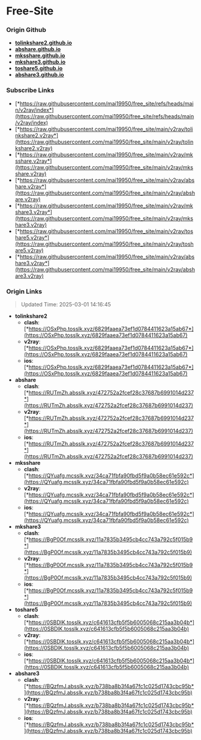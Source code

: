 # Free-Site

### Origin Github

- [**tolinkshare2.github.io**](https://github.com/tolinkshare2/tolinkshare2.github.io)
- [**abshare.github.io**](https://github.com/abshare/abshare.github.io)
- [**mksshare.github.io**](https://github.com/mksshare/mksshare.github.io)
- [**mkshare3.github.io**](https://github.com/mkshare3/mkshare3.github.io)
- [**toshare5.github.io**](https://github.com/toshare5/toshare5.github.io)
- [**abshare3.github.io**](https://github.com/abshare3/abshare3.github.io)

### Subscribe Links

- [*https://raw.githubusercontent.com/mai19950/free_site/refs/heads/main/v2ray/index*](https://raw.githubusercontent.com/mai19950/free_site/refs/heads/main/v2ray/index)
- [*https://raw.githubusercontent.com/mai19950/free_site/main/v2ray/tolinkshare2.v2ray*](https://raw.githubusercontent.com/mai19950/free_site/main/v2ray/tolinkshare2.v2ray)
- [*https://raw.githubusercontent.com/mai19950/free_site/main/v2ray/mksshare.v2ray*](https://raw.githubusercontent.com/mai19950/free_site/main/v2ray/mksshare.v2ray)
- [*https://raw.githubusercontent.com/mai19950/free_site/main/v2ray/abshare.v2ray*](https://raw.githubusercontent.com/mai19950/free_site/main/v2ray/abshare.v2ray)
- [*https://raw.githubusercontent.com/mai19950/free_site/main/v2ray/mkshare3.v2ray*](https://raw.githubusercontent.com/mai19950/free_site/main/v2ray/mkshare3.v2ray)
- [*https://raw.githubusercontent.com/mai19950/free_site/main/v2ray/toshare5.v2ray*](https://raw.githubusercontent.com/mai19950/free_site/main/v2ray/toshare5.v2ray)
- [*https://raw.githubusercontent.com/mai19950/free_site/main/v2ray/abshare3.v2ray*](https://raw.githubusercontent.com/mai19950/free_site/main/v2ray/abshare3.v2ray)

### Origin Links

> Updated Time: 2025-03-01 14:16:45

- **tolinkshare2**
  - **clash**: [*https://OSxPhp.tosslk.xyz/6829faaea73ef1d0784411623a15ab67*](https://OSxPhp.tosslk.xyz/6829faaea73ef1d0784411623a15ab67)
  - **v2ray**: [*https://OSxPhp.tosslk.xyz/6829faaea73ef1d0784411623a15ab67*](https://OSxPhp.tosslk.xyz/6829faaea73ef1d0784411623a15ab67)
  - **ios**: [*https://OSxPhp.tosslk.xyz/6829faaea73ef1d0784411623a15ab67*](https://OSxPhp.tosslk.xyz/6829faaea73ef1d0784411623a15ab67)
- **abshare**
  - **clash**: [*https://RUTmZh.absslk.xyz/472752a2fcef28c37687b6991014d237*](https://RUTmZh.absslk.xyz/472752a2fcef28c37687b6991014d237)
  - **v2ray**: [*https://RUTmZh.absslk.xyz/472752a2fcef28c37687b6991014d237*](https://RUTmZh.absslk.xyz/472752a2fcef28c37687b6991014d237)
  - **ios**: [*https://RUTmZh.absslk.xyz/472752a2fcef28c37687b6991014d237*](https://RUTmZh.absslk.xyz/472752a2fcef28c37687b6991014d237)
- **mksshare**
  - **clash**: [*https://QYuafg.mcsslk.xyz/34ca71fbfa90fbd5f9a0b58ec61e592c*](https://QYuafg.mcsslk.xyz/34ca71fbfa90fbd5f9a0b58ec61e592c)
  - **v2ray**: [*https://QYuafg.mcsslk.xyz/34ca71fbfa90fbd5f9a0b58ec61e592c*](https://QYuafg.mcsslk.xyz/34ca71fbfa90fbd5f9a0b58ec61e592c)
  - **ios**: [*https://QYuafg.mcsslk.xyz/34ca71fbfa90fbd5f9a0b58ec61e592c*](https://QYuafg.mcsslk.xyz/34ca71fbfa90fbd5f9a0b58ec61e592c)
- **mkshare3**
  - **clash**: [*https://BgP0Of.mcsslk.xyz/11a7835b3495cb4cc743a792c5f015b9*](https://BgP0Of.mcsslk.xyz/11a7835b3495cb4cc743a792c5f015b9)
  - **v2ray**: [*https://BgP0Of.mcsslk.xyz/11a7835b3495cb4cc743a792c5f015b9*](https://BgP0Of.mcsslk.xyz/11a7835b3495cb4cc743a792c5f015b9)
  - **ios**: [*https://BgP0Of.mcsslk.xyz/11a7835b3495cb4cc743a792c5f015b9*](https://BgP0Of.mcsslk.xyz/11a7835b3495cb4cc743a792c5f015b9)
- **toshare5**
  - **clash**: [*https://0SBDlK.tosslk.xyz/c641613cfb5f5b6005068c215aa3b04b*](https://0SBDlK.tosslk.xyz/c641613cfb5f5b6005068c215aa3b04b)
  - **v2ray**: [*https://0SBDlK.tosslk.xyz/c641613cfb5f5b6005068c215aa3b04b*](https://0SBDlK.tosslk.xyz/c641613cfb5f5b6005068c215aa3b04b)
  - **ios**: [*https://0SBDlK.tosslk.xyz/c641613cfb5f5b6005068c215aa3b04b*](https://0SBDlK.tosslk.xyz/c641613cfb5f5b6005068c215aa3b04b)
- **abshare3**
  - **clash**: [*https://BQzfmJ.absslk.xyz/b738ba8b3f4a67fc1c025d1743cbc95b*](https://BQzfmJ.absslk.xyz/b738ba8b3f4a67fc1c025d1743cbc95b)
  - **v2ray**: [*https://BQzfmJ.absslk.xyz/b738ba8b3f4a67fc1c025d1743cbc95b*](https://BQzfmJ.absslk.xyz/b738ba8b3f4a67fc1c025d1743cbc95b)
  - **ios**: [*https://BQzfmJ.absslk.xyz/b738ba8b3f4a67fc1c025d1743cbc95b*](https://BQzfmJ.absslk.xyz/b738ba8b3f4a67fc1c025d1743cbc95b)
